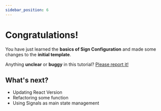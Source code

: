 ```yaml
---
sidebar_position: 6
---
```


# Congratulations!

You have just learned the **basics of Sign Configuration** and made some changes to the **initial template**.

Anything **unclear** or **buggy** in this tutorial? [Please report it!](https://github.com/anggaggaH/site-documentation/issues)

## What's next?

- Updating React Version
- Refactoring some function
- Using Signals as main state management
